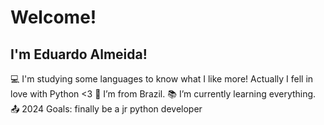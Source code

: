 # Welcome!
## I'm Eduardo Almeida!

:computer: I'm studying some languages to know what I like more! Actually I fell in love with Python <3 
:house_with_garden: I’m from Brazil.
:books: I’m currently learning everything.
:outbox_tray: 2024 Goals: finally be a jr python developer

